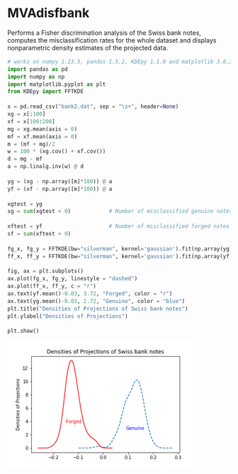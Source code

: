 # MVAdisfbank
Performs a Fisher discrimination analysis of the Swiss bank notes, computes the misclassification rates for the whole dataset and displays nonparametric density estimates of the projected data.

```python
# works on numpy 1.23.5, pandas 1.5.2, KDEpy 1.1.0 and matplotlib 3.6.2
import pandas as pd
import numpy as np
import matplotlib.pyplot as plt
from KDEpy import FFTKDE

x = pd.read_csv("bank2.dat", sep = "\s+", header=None)
xg = x[:100]
xf = x[100:200]
mg = xg.mean(axis = 0)
mf = xf.mean(axis = 0)
m = (mf + mg)/2
w = 100 * (xg.cov() + xf.cov())
d = mg - mf
a = np.linalg.inv(w) @ d

yg = (xg - np.array([m]*100)) @ a
yf = (xf - np.array([m]*100)) @ a

xgtest = yg
sg = sum(xgtest < 0)            # Number of misclassified genuine notes

xftest = yf                     # Number of misclassified forged notes
sf = sum(xftest > 0)

fg_x, fg_y = FFTKDE(bw="silverman", kernel='gaussian').fit(np.array(yg)).evaluate()
ff_x, ff_y = FFTKDE(bw="silverman", kernel='gaussian').fit(np.array(yf)).evaluate()
                    
fig, ax = plt.subplots()
ax.plot(fg_x, fg_y, linestyle = "dashed")
ax.plot(ff_x, ff_y, c = "r")
ax.text(yf.mean()-0.03, 3.72, "Forged", color = "r")
ax.text(yg.mean()-0.03, 2.72, "Genuine", color = "blue")
plt.title("Densities of Projections of Swiss bank notes")
plt.ylabel("Densities of Projections")

plt.show()
```
![MVAdisfbank](MVAdisfbank_python.png)